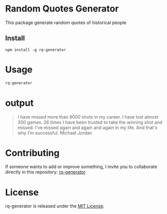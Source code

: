 # Random Quotes Generator

This package generate random quotes of historical people

## Install

```npm
npm install -g rq-generator
```

# Usage

```Bash
rq-generator
```

# output
> I have missed more than 9000 shots in my career. I have lost almost 300 games. 26 times I have been trusted to take the winning shot and missed. I've missed again and again and again in my life. And that's why I'm successful.
>Michael Jordan

# Contributing

If someone wants to add or improve something, I invite you to collaborate directly in this repository: [rq-generator](https://github.com/robert-ds/rq-generator)

# License

rq-generator is released under the [MIT License](https://opensource.org/license/MIT).

